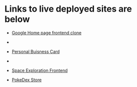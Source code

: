 # Links to live deployed sites are below 

* [Google Home page frontend clone](https://65aeb240ba900434abb4f4ec--incomparable-kelpie-389bbe.netlify.app/)
* 
* [Personal Buisness Card](https://akshatbuisnesscard.netlify.app)
* 
* [Space Exploration Frontend ](https://spacexplorationn.netlify.app/)
  
* [PokeDex Store](pokedexcardsweb.netlify.app)
